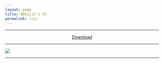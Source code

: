```yaml
---
layout: page
title: Abhijit's CV
permalink: /cv/
---
```

<hr />
<div style="text-align:center">
<A href="https://github.com/avannaldas/avannaldas.github.io/raw/master/uploads/Abhijit%20Annaldas.pdf">Download</A>
</div>
<hr />
<img style="max-width:100%;" src="https://github.com/avannaldas/avannaldas.github.io/raw/master/uploads/cv.png" />
<hr />
<br />
